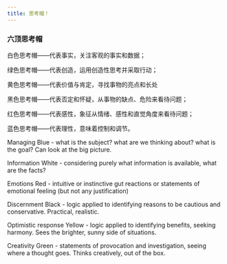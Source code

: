 ```yaml
---
title: 思考帽！
---
```


### 六顶思考帽

白色思考帽——代表事实，关注客观的事实和数据；

绿色思考帽——代表创造，运用创造性思考并采取行动；

黄色思考帽——代表价值与肯定，寻找事物的亮点和长处

黑色思考帽——代表否定和怀疑，从事物的缺点、危险来看待问题；

红色思考帽——代表感性，象征从情绪、感性和直觉角度来看待问题；

蓝色思考帽——代表理性，意味着控制和调节。


Managing Blue - what is the subject? what are we thinking about? what is the goal? Can look at the big picture.

Information White - considering purely what information is available, what are the facts?

Emotions Red - intuitive or instinctive gut reactions or statements of emotional feeling (but not any justification)

Discernment Black - logic applied to identifying reasons to be cautious and conservative. Practical, realistic.

Optimistic response Yellow - logic applied to identifying benefits, seeking harmony. Sees the brighter, sunny side of situations.

Creativity Green - statements of provocation and investigation, seeing where a thought goes. Thinks creatively, out of the box.

